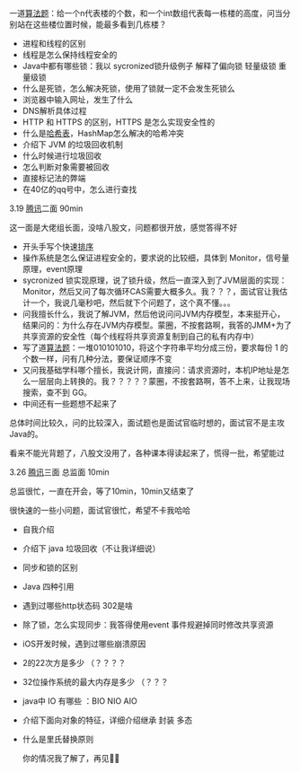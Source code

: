 一道[算法题]()：给一个n代表楼的个数，和一个int数组代表每一栋楼的高度，问当分别站在这些楼位置时候，能最多看到几栋楼？

- 进程和线程的区别
- 线程是怎么保持线程安全的
- Java中都有哪些锁：我以 sycronized锁升级例子 解释了偏向锁 轻量级锁 重量级锁
- 什么是死锁，怎么解决死锁，使用了锁就一定不会发生死锁么
- 浏览器中输入网址，发生了什么
- DNS解析具体过程
- HTTP 和 HTTPS 的区别，HTTPS 是怎么实现安全性的
- 什么是[哈希表]()，HashMap怎么解决的哈希冲突
- 介绍下 JVM 的垃圾回收机制
- 什么时候进行垃圾回收
- 怎么判断对象需要被回收
- 直接标记法的弊端
- 在40亿的qq号中，怎么进行查找

3.19 [腾讯]()二面 90min

这一面是大佬组长面，没啥八股文，问题都很开放，感觉答得不好

- 开头手写个快速[排序]()
- 操作系统是怎么保证进程安全的，要求说的比较细，具体到 Monitor，信号量原理，event原理
- sycronized 锁实现原理，说了锁升级，然后一直深入到了JVM层面的实现：Monitor，然后又问了每次循环CAS需要大概多久。我？？？，面试官让我估计一个，我说几毫秒吧，然后就下个问题了，这个真不懂。。。
- 问我擅长什么，我说了解JVM，然后他说问问JVM内存模型，本来挺开心，结果问的：为什么存在JVM内存模型。蒙圈，不按套路啊，我答的JMM+为了共享资源的安全性（每个线程将共享资源复制到自己的私有内存中）
- 写了道[算法题]()：一堆010101010，将这个字符串平均分成三份，要求每份 1 的个数一样，问有几种分法，要保证顺序不变
- 又问我基础学科哪个擅长，我说计网，直接问：请求资源时，本机IP地址是怎么一层层向上转换的。我？？？？？蒙圈，不按套路啊，答不上来，让我现场搜索，查不到 GG。
- 中间还有一些题想不起来了

总体时间比较久，问的比较深入，面试题也是面试官临时想的，面试官不是主攻Java的。

看来不能光背题了，八股文没用了，各种课本得读起来了，慌得一批，希望能过

3.26 [腾讯]()三面 总监面 10min

总监很忙，一直在开会，等了10min，10min又结束了

很快速的一些小问题，面试官很忙，希望不卡我哈哈

- 自我介绍

- 介绍下 java 垃圾回收（不让我详细说）

- 同步和锁的区别

- Java 四种引用

- 遇到过哪些http状态码 302是啥

- 除了锁，怎么实现同步：我答得使用event 事件规避掉同时修改共享资源

- iOS开发时候，遇到过哪些崩溃原因

- 2的22次方是多少 （？？？？

- 32位操作系统的最大内存是多少 （？？？

- java中 IO 有哪些 ：BIO NIO AIO

- 介绍下面向对象的特征，详细介绍继承 封装 多态

- 什么是里氏替换原则

  你的情况我了解了，再见👋🏻